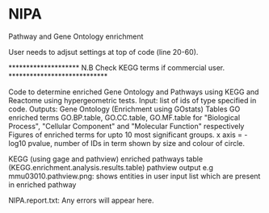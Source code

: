 # NIPA
Pathway and Gene Ontology enrichment

User needs to adjsut settings at top of code (line 20-60).

******************** N.B Check KEGG terms if commercial user. ****************************


Code to determine enriched Gene Ontology and Pathways using KEGG and Reactome using hypergeometric tests.
Input: list of ids of type specified in code.
Outputs:
Gene Ontology (Enrichment using GOstats) Tables GO enriched terms GO.BP.table, GO.CC.table, GO.MF.table for "Biological Process", "Cellular Component" and "Molecular Function" respectively Figures of enriched terms for upto 10 most significant groups. x axis = -log10 pvalue, number of IDs in term shown by size and colour of circle.

KEGG (using gage and pathview) enriched pathways table (KEGG.enrichment.analysis.results.table) pathview output e.g mmu03010.pathview.png: shows entities in user input list which are present in enriched pathway 

NIPA.report.txt: Any errors will appear here.

